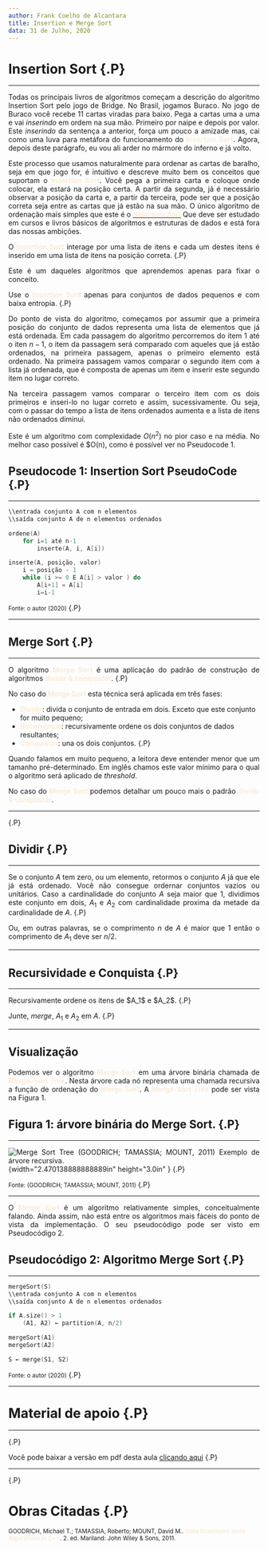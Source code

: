 ```yaml
---
author: Frank Coelho de Alcantara
title: Insertion e Merge Sort
data: 31 de Julho, 2020
---
```


# Insertion Sort {.P}

<style> 
p {
    text-align: justify !important;
}
h1{ font-size: 1.9em !important;}
h2{ text-align: left !important; font-size: 1.6em !important;}
strong {
    color:antiquewhite;
}
.reveal img, .reveal video, .reveal iframe {
    max-width: 60%;
    max-height: 60%;
}
  
.reveal img {
  display: block;
  margin-left: auto;
  margin-right: auto;
}
.reveal.cube .slides section:not(.stack):before {
    background: inherit !important;
}

.reveal blockquote {
    display: block;
    position: relative;
    width: 100% !important;
}

.reveal table {
    font-size: 70% !important;
}
.reveal ul {
    font-size: 70% !important;
}
</style>

<hr/>

Todas os principais livros de algoritmos começam a descrição do algoritmo Insertion Sort pelo jogo de Bridge. No Brasil, jogamos Buraco. No jogo de Buraco você recebe 11 cartas viradas para baixo. Pega a cartas uma a uma e vai _inserindo_ em ordem na sua mão. Primeiro por naipe e depois por valor. Este _inserindo_ da sentença a anterior, força um pouco a amizade mas, cai como uma luva para metáfora do funcionamento do __Insertion Sort__. Agora, depois deste parágrafo, eu vou ali arder no mármore do inferno e já volto.

Este processo que usamos naturalmente para ordenar as cartas de baralho, seja em que jogo for, é intuitivo e descreve muito bem os conceitos que suportam o __Insertion Sort__. Você pega a primeira carta e coloque onde colocar, ela estará na posição certa. A partir da segunda, já é necessário observar a posição da carta e, a partir da terceira, pode ser que a posição correta seja entre as cartas que já estão na sua mão. O único algoritmo de ordenação mais simples que este é o [__Selection Sort__](https://en.wikipedia.org/wiki/Selection_sort) Que deve ser estudado em cursos e livros básicos de algoritmos e estruturas de dados e está fora das nossas ambições. 

O __Insertion Sort__ interage por uma lista de itens e cada um destes itens é inserido em uma lista de itens na posição correta. {.P}

Este é um daqueles algoritmos que aprendemos apenas para fixar o conceito.

Use o __Insertion Sort__ apenas para conjuntos de dados pequenos e com baixa entropia. {.P}

Do ponto de vista do algoritmo, começamos por assumir que a primeira posição do conjunto de dados representa uma lista de elementos que já está ordenada. Em cada passagem do algoritmo percorremos do item $1$ até o iten $n-1$, o item da passagem será comparado com aqueles que já estão ordenados, na primeira passagem, apenas o primeiro elemento está ordenado. Na primeira passagem vamos comparar o segundo item com a lista já ordenada, que é composta de apenas um item e inserir este segundo item no lugar correto.

Na terceira passagem vamos comparar o terceiro item com os dois primeiros e inseri-lo no lugar correto e assim, sucessivamente. Ou seja, com o passar do tempo a lista de itens ordenados aumenta e a lista de itens não ordenados diminui.

Este é um algoritmo com complexidade $O(n^2)$ no pior caso e na média. No melhor caso possível é $O(n), como é possível ver no Pseudocode 1. 

## Pseudocode 1: Insertion Sort PseudoCode {.P}

<hr/>

```{.c .P}
\\entrada conjunto A com n elementos
\\saída conjunto A de n elementos ordenados 

ordene(A)
    for i=1 até n-1
        inserte(A, i, A[i])

inserte(A, posição, valor)
    i = posição - 1
    while (i >= 0 E A[i] > valor ) do
        A[i+1] = A[i]
        i=i-1

```
<small>Fonte: o autor (2020)</small> {.P}

<!-- Explicar com mais cuidado a análise do Insertion Sort -->
<hr>

## Merge Sort {.P}

<hr> 

O algoritmo __Merge Sort__ é uma aplicação do padrão de construção de algoritmos __dividir & conquistar__.  {.P}

No caso do __Merge Sort__ esta técnica será aplicada em três fases:

- **Dividir**: divida o conjunto de entrada em dois. Exceto que este conjunto for muito pequeno; 
- **Recorrência**: recursivamente ordene os dois conjuntos de dados resultantes; 
- **Conquistar**: una os dois conjuntos. {.P}

Quando falamos em muito pequeno, a leitora deve entender menor que um tamanho pré-determinado. Em inglês chamos este valor mínimo para o qual o algoritmo será aplicado de _threshold_. 

No caso do __Merge Sort__ podemos detalhar um pouco mais o padrão __dividir & conquistar__. 

<hr> {.P}

## Dividir {.P}

<hr/>

Se o conjunto $A$ tem zero, ou um elemento, retormos o conjunto $A$ já que ele já está ordenado. Você não consegue ordernar conjuntos vazios ou unitários. Caso a cardinalidade do conjunto $A$ seja maior que $1$, dividimos este conjunto em dois, $A_1$ e $A_2$ com cardinalidade proxima da metade da cardinalidade de $A$. {.P} 

Ou, em outras palavras, se o comprimento $n$ de $A$ é maior que $1$ então o comprimento de $A_1$ deve ser $n/2$. 

<hr> 

## Recursividade e Conquista {.P}

<hr> 
Recursivamente ordene os itens de $A_1$ e $A_2$. {.P}

Junte, _merge_, $A_1$ e $A_2$ em $A$. {.P}

<hr> 

## Visualização 



Podemos ver o algoritmo __Merge Sort__ em uma árvore binária chamada de __Merge-Sort Tree__. Nesta árvore cada nó representa uma chamada recursiva a função de ordenação do __Merge Sort__. A __Merge-Sort Tree__ pode ser vista na Figura 1.

## Figura 1: árvore binária do Merge Sort. {.P}

<hr> 

![Merge Sort Tree (GOODRICH; TAMASSIA; MOUNT, 2011) Exemplo de árvore recursiva.](../img/MergeSortTree.jpg){width="2.470138888888889in" height="3.0in" } {.P}

<small>Fonte: (GOODRICH; TAMASSIA; MOUNT, 2011)</small> {.P}

<hr> 

<!-- Explicar esta árvore binária -->

O __Merge Sort__ é um algoritmo relativamente simples, conceitualmente falando. Ainda assim, não está entre os algoritmos mais fáceis do ponto de vista da implementação. O seu pseudocódigo pode ser visto em Pseudocódigo 2. 

## Pseudocódigo 2: Algoritmo Merge Sort {.P}

<hr> 

```{.c .P}
mergeSort(S)
\\entrada conjunto A com n elementos
\\saída conjunto A de n elementos ordenados 

if A.size() > 1
    (A1, A2) ← partition(A, n/2)

mergeSort(A1)
mergeSort(A2)

S ← merge(S1, S2)
```
<small>Fonte: o autor (2020)</small> {.P}

<hr>

# Material de apoio {.P}

<hr> {.P}

Você pode baixar a versão em pdf desta aula [clicando aqui](./2-InsertionMerge.pdf) {.P}

<hr> {.P}

# Obras Citadas {.P}

<small>
GOODRICH, Michael T.; TAMASSIA, Roberto; MOUNT, David M.. <strong>Data Structures anda Algorithms in C++</strong>. 2. ed. Mariland: John Wiley & Sons, 2011.
</small>
